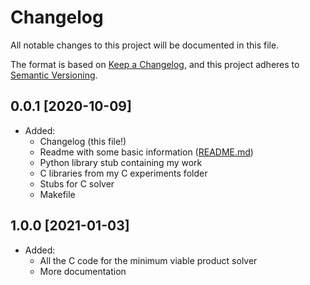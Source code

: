 # Changelog

All notable changes to this project will be documented in this file.

The format is based on [Keep a Changelog](https://keepachangelog.com/en/1.0.0/),
and this project adheres to [Semantic Versioning](https://semver.org/spec/v2.0.0.html).

## 0.0.1 [2020-10-09]

- Added:
  - Changelog (this file!)
  - Readme with some basic information ([README.md](./README.md))
  - Python library stub containing my work
  - C libraries from my C experiments folder
  - Stubs for C solver
  - Makefile

## 1.0.0 [2021-01-03]

- Added:
  - All the C code for the minimum viable product solver
  - More documentation
